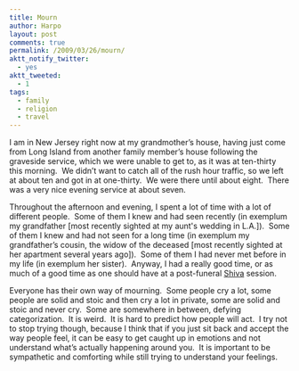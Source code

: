 ```yaml
---
title: Mourn
author: Harpo
layout: post
comments: true
permalink: /2009/03/26/mourn/
aktt_notify_twitter:
  - yes
aktt_tweeted:
  - 1
tags:
  - family
  - religion
  - travel
---
```

I am in New Jersey right now at my grandmother&#8217;s house, having just come from Long Island from another family member&#8217;s house following the graveside service, which we were unable to get to, as it was at ten-thirty this morning.  We didn&#8217;t want to catch all of the rush hour traffic, so we left at about ten and got in at one-thirty.  We were there until about eight.  There was a very nice evening service at about seven.

Throughout the afternoon and evening, I spent a lot of time with a lot of different people.  Some of them I knew and had seen recently (in exemplum my grandfather [most recently sighted at my aunt's wedding in L.A.]).  Some of them I knew and had not seen for a long time (in exemplum my grandfather&#8217;s cousin, the widow of the deceased [most recently sighted at her apartment several years ago]).  Some of them I had never met before in my life (in exemplum her sister).  Anyway, I had a really good time, or as much of a good time as one should have at a post-funeral <a href="http://en.wikipedia.org/wiki/Shiva_(Judaism)" target="_blank">Shiva</a> session.

Everyone has their own way of mourning.  Some people cry a lot, some people are solid and stoic and then cry a lot in private, some are solid and stoic and never cry.  Some are somewhere in between, defying categorization.  It is weird.  It is hard to predict how people will act.  I try not to stop trying though, because I think that if you just sit back and accept the way people feel, it can be easy to get caught up in emotions and not understand what&#8217;s actually happening around you.  It is important to be sympathetic and comforting while still trying to understand your feelings.